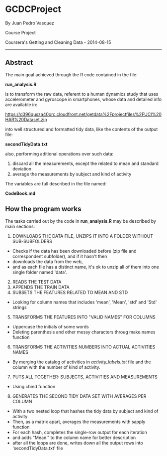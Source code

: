 # GCDCProject

By Juan Pedro Vasquez

Course Project

Coursera's Getting and Cleaning Data - 2014-08-15

---


## Abstract
The main goal achieved through the R code contained in the file:

**run_analysis.R**

is to transform the raw data, referent to a human dynamics study that uses accelerometer and gyroscope in smartphones, whose data and detailed info are available in:

https://d396qusza40orc.cloudfront.net/getdata%2Fprojectfiles%2FUCI%20HAR%20Dataset.zip

into well structured and formatted tidy data, like the contents of the output file:

**secondTidyData.txt**

also, performing aditional operations over such data:

1. discard all the measurements, except the related to mean and standard deviation
2. average the measurements by subject and kind of activity

The variables are full described in the file named:

**CodeBook.md**


## How the program works

The tasks carried out by the code in **run_analysis.R** may be described by main sections:

1. DOWNLOADS THE DATA FILE, UNZIPS IT INTO A FOLDER WITHOUT SUB-SUBFOLDERS 
 - Checks if the data has been downloaded before (zip file and correspondent subfolder), and if it hasn't then
 - downloads the data from the web, 
 - and as each file has a distinct name, it's ok to unzip all of them into one single folder named 'data'.
2. READS THE TEST DATA 
3. APPENDS THE TRAIN DATA
4. SUBSETS THE FEATURES RELATED TO MEAN AND STD
 - Looking for column names that includes 'mean', 'Mean', 'std' and 'Std' strings
5. TRANSFORMS THE FEATURES INTO "VALID NAMES" FOR COLUMNS
 - Uppercase the initials of some words 
 - Deleting parenthesis and other messy characters throug make.names function
6. TRANSFORMS THE ACTIVITIES NUMBERS INTO ACTUAL ACTIVITIES NAMES
 - By merging the catalog of activities in *activity_labels.txt* file and the column with the number of kind of activity.
7. PUTS ALL TOGETHER: SUBJECTS, ACTIVITIES AND MEASUREMENTS
 - Using cbind function
8. GENERATES THE SECOND TIDY DATA SET WITH AVERAGES PER COLUMN
 - With a two nested loop that hashes the tidy data by subject and kind of activity
 - Then, as a matrix apart, averages the measurements with sapply function
 - For each hash, completes the single-row output for each iteration 
 - and adds "Mean." to the column name for better description
 - after all the loops are done, writes down all the output rows into 'secondTidyData.txt' file  
